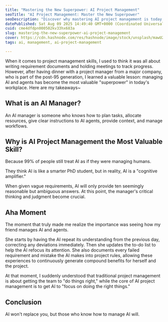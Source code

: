 ```yaml
---
title: "Mastering the New Superpower: AI Project Management"
seoTitle: "AI Project Management: Master the New Superpower"
seoDescription: "Discover why mastering AI project management is today's essential workplace superpower and how it transforms traditional management practices"
datePublished: Sat Aug 09 2025 14:49:40 GMT+0000 (Coordinated Universal Time)
cuid: cme4dfdpn000502kv33hx683a
slug: mastering-the-new-superpower-ai-project-management
cover: https://cdn.hashnode.com/res/hashnode/image/stock/unsplash/mawU2PoJWfU/upload/8ed25367ce2b5cf5359a8effc1772fbe.jpeg
tags: ai, management, ai-project-management

---
```


When it comes to project management skills, I used to think it was all about writing requirement documents and holding meetings to track progress. However, after having dinner with a project manager from a major company, who is part of the post-95 generation, I learned a valuable lesson: managing AI and agents has become the most valuable "superpower" in today's workplace. Here are my takeaways~

## **What is an AI Manager?**

An AI manager is someone who knows how to plan tasks, allocate resources, give clear instructions to AI agents, provide context, and manage workflows.

## **Why is AI Project Management the Most Valuable Skill?**

Because 99% of people still treat AI as if they were managing humans.

They think AI is like a smarter PhD student, but in reality, AI is a "cognitive amplifier."

When given vague requirements, AI will only provide ten seemingly reasonable but ambiguous answers. At this point, the manager's critical thinking and judgment become crucial.

## **Aha Moment**

The moment that truly made me realize the importance was seeing how my friend manages AI and agents.

She starts by having the AI repeat its understanding from the previous day, correcting any deviations immediately. Then she updates the to-do list to help the AI refocus its attention. She also documents every failed requirement and mistake the AI makes into project rules, allowing these experiences to continuously generate compound benefits for herself and the project.

At that moment, I suddenly understood that traditional project management is about getting the team to "do things right," while the core of AI project management is to get AI to "focus on doing the right things."

## **Conclusion**

AI won't replace you, but those who know how to manage AI will.